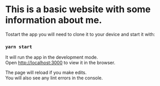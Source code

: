 # This is a basic website with some information about me. 

Tostart the app you will need to clone it to your device and start it with: 

### `yarn start`

It will run the app in the development mode.\
Open [http://localhost:3000](http://localhost:3000) to view it in the browser.

The page will reload if you make edits.\
You will also see any lint errors in the console.
